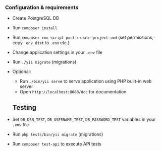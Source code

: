 ### Configuration & requirements
- Create PostgreSQL DB
- Run `composer install`
- Run `composer run-script post-create-project-cmd` (set permissions, copy `.env.dist` to `.env` etc.)
- Change application settings in your `.env` file
- Run `./yii migrate` (migrations)
- Optional:
  - Run `./bin/yii serve` to serve application using PHP built-in web server
  - Open `http://localhost:8080/doc` for documentation

  ## Testing
- Set `DB_DSN_TEST`, `DB_USERNAME_TEST`, `DB_PASSWORD_TEST` variables in your `.env` file
- Run `php tests/bin/yii migrate` (migrations)
- Run `composer test-api` to execute API tests
